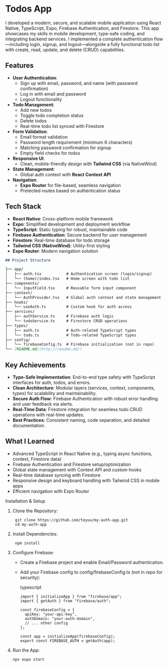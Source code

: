 # Todos App

I developed a modern, secure, and scalable mobile application using React Native, TypeScript, Expo, Firebase Authentication, and Firestore. This app showcases my skills in mobile development, type-safe coding, and integrating backend services. I implemented a complete authentication flow—including login, signup, and logout—alongside a fully functional todo list with create, read, update, and delete (CRUD) capabilities.

## Features

- **User Authentication**:
    - Sign up with email, password, and name (with password confirmation)
    - Log in with email and password
    - Logout functionality
- **Todo Management**:
    - Add new todos
    - Toggle todo completion status
    - Delete todos
    - Real-time todo list synced with Firestore
- **Form Validation**:
    - Email format validation
    - Password length requirement (minimum 6 characters)
    - Matching password confirmation for signup
    - Empty field checks for todos
- **Responsive UI**:
    - Clean, mobile-friendly design with **Tailwind CSS** (via NativeWind)
- **State Management**:
    - Global auth context with **React Context API**
- **Navigation**:
    - **Expo Router** for file-based, seamless navigation
    - Protected routes based on authentication status

## Tech Stack

- **React Native**: Cross-platform mobile framework
- **Expo**: Simplified development and deployment workflow
- **TypeScript**: Static typing for robust, maintainable code
- **Firebase Authentication**: Secure backend for user management
- **Firestore**: Real-time database for todo storage
- **Tailwind CSS (NativeWind)**: Utility-first styling
- **Expo Router**: Modern navigation solution
  
```markdown
## Project Structure

├── app/
│   ├── auth.tsx           # Authentication screen (login/signup)
│   └── (home)/index.tsx   # Home screen with todo list
├── components/
│   └── InputField.tsx     # Reusable form input component
├── context/
│   └── AuthProvider.tsx   # Global auth context and state management
├── hooks/
│   └── useAuth.ts         # Custom hook for auth access
├── services/
│   ├── authService.ts     # Firebase auth logic
│   └── todoService.ts     # Firestore CRUD operations
├── types/
│   ├── auth.ts            # Auth-related TypeScript types
│   └── todo.ts            # Todo-related TypeScript types
├── config/
│   └── firebaseConfig.ts  # Firebase initialization (not in repo)
└── [README.md](http://readme.md/)
```
## Key Achievements

- **Type-Safe Implementation**: End-to-end type safety with TypeScript interfaces for auth, todos, and errors.
- **Clean Architecture**: Modular layers (services, context, components, types) for scalability and maintainability.
- **Secure Auth Flow**: Firebase Authentication with robust error handling and user feedback via alerts.
- **Real-Time Data**: Firestore integration for seamless todo CRUD operations with real-time updates.
- **Best Practices**: Consistent naming, code separation, and detailed documentation.

## What I Learned

- Advanced TypeScript in React Native (e.g., typing async functions, context, Firestore data)
- Firebase Authentication and Firestore setup/optimization
- Global state management with Context API and custom hooks
- Real-time database syncing with Firestore
- Responsive design and keyboard handling with Tailwind CSS in mobile apps
- Efficient navigation with Expo Router

Installation & Setup

1. Clone the Repository:
   ``` 
    git clone https://github.com/teyuu/my-auth-app.git
    cd my-auth-app
    ```
    
2. Install Dependencies:
   ```
    npm install
   ```
    
3. Configure Firebase:
    - Create a Firebase project and enable Email/Password authentication.
    - Add your Firebase config to config/firebaseConfig.ts (not in repo for security):
        
        typescript
        
        ```tsx
        import { initializeApp } from "firebase/app";
        import { getAuth } from "firebase/auth";
        
        const firebaseConfig = {
          apiKey: "your-api-key",
          authDomain: "your-auth-domain",
          // ... other config
        };
        
        const app = initializeApp(firebaseConfig);
        export const FIREBASE_AUTH = getAuth(app);
        ```
        
4. Run the App:

    ```
    npx expo start

